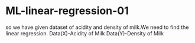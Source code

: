 # ML-linear-regression-01
so we have given dataset of acidity and density of milk.We need to find the linear regression.
Data(X)-Acidity of Milk Data(Y)-Density of Milk
